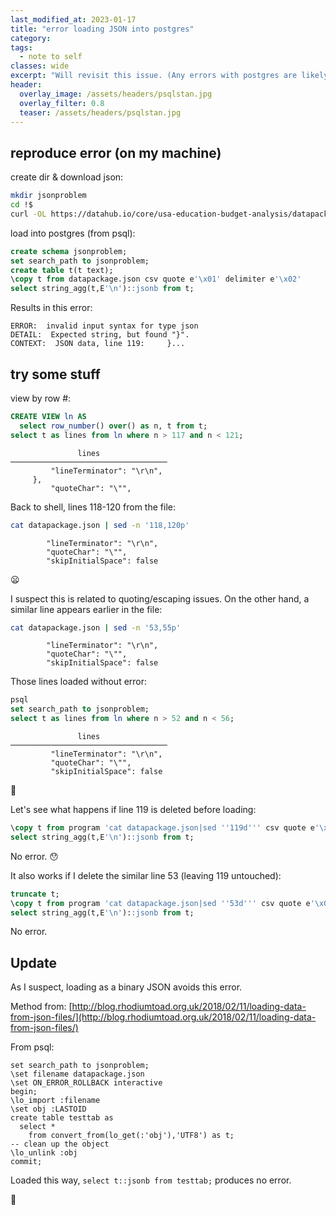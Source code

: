 ```yaml
---
last_modified_at: 2023-01-17
title: "error loading JSON into postgres"
category:
tags:
  - note to self
classes: wide
excerpt: "Will revisit this issue. (Any errors with postgres are likely my fault.)"
header:
  overlay_image: /assets/headers/psqlstan.jpg
  overlay_filter: 0.8
  teaser: /assets/headers/psqlstan.jpg
---
```


## reproduce error (on my machine)

create dir & download json:

```zsh
mkdir jsonproblem
cd !$
curl -OL https://datahub.io/core/usa-education-budget-analysis/datapackage.json
```

load into postgres (from psql):

```sql
create schema jsonproblem;
set search_path to jsonproblem;
create table t(t text);
\copy t from datapackage.json csv quote e'\x01' delimiter e'\x02'
select string_agg(t,E'\n')::jsonb from t;
```

Results in this error:
```
ERROR:  invalid input syntax for type json
DETAIL:  Expected string, but found "}".
CONTEXT:  JSON data, line 119:     }...
```

## try some stuff

view by row #:

```sql
CREATE VIEW ln AS
  select row_number() over() as n, t from t;
select t as lines from ln where n > 117 and n < 121;
```
```
               lines
───────────────────────────────────
         "lineTerminator": "\r\n",
     },
         "quoteChar": "\"",
```

Back to shell, lines 118-120 from the file:

```zsh
cat datapackage.json | sed -n '118,120p'
```
```
        "lineTerminator": "\r\n",
        "quoteChar": "\"",
        "skipInitialSpace": false
```

😦

I suspect this is related to quoting/escaping issues. On the other hand, a similar line appears earlier in the file:

```zsh
cat datapackage.json | sed -n '53,55p'
```
```
        "lineTerminator": "\r\n",
        "quoteChar": "\"",
        "skipInitialSpace": false
```

Those lines loaded without error:

```sql
psql
set search_path to jsonproblem;
select t as lines from ln where n > 52 and n < 56;
```
```
               lines
───────────────────────────────────
         "lineTerminator": "\r\n",
         "quoteChar": "\"",
         "skipInitialSpace": false
```

🤔

Let's see what happens if line 119 is deleted before loading:

```sql
\copy t from program 'cat datapackage.json|sed ''119d''' csv quote e'\x01' delimiter e'\x02'
select string_agg(t,E'\n')::jsonb from t;
```

No error. 😯

It also works if I delete the similar line 53 (leaving 119 untouched):

```sql
truncate t;
\copy t from program 'cat datapackage.json|sed ''53d''' csv quote e'\x01' delimiter e'\x02'
select string_agg(t,E'\n')::jsonb from t;
```

No error.

## Update

As I suspect, loading as a binary JSON avoids this error.

Method from: [http://blog.rhodiumtoad.org.uk/2018/02/11/loading-data-from-json-files/](http://blog.rhodiumtoad.org.uk/2018/02/11/loading-data-from-json-files/)

From psql:

```
set search_path to jsonproblem;
\set filename datapackage.json
\set ON_ERROR_ROLLBACK interactive
begin;
\lo_import :filename
\set obj :LASTOID
create table testtab as
  select *
    from convert_from(lo_get(:'obj'),'UTF8') as t;
-- clean up the object
\lo_unlink :obj
commit;
```

Loaded this way, `select t::jsonb from testtab;` produces no error.

🥹
